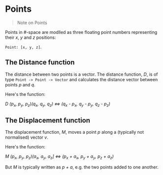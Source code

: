 # Points

> Note on Points

Points in #-space are modlled as three floating point numbers representing their *x*, *y* and *z* positions:

`Point: [x, y, z]`.

## The Distance function

The distance between two points is a vector. The distance function, *D*, is of type `Point -> Point -> Vector` and calculates the distance vector between points *p* and *q*.

Here's the function:

*D (p<sub>x</sub>, p<sub>y</sub>, p<sub>z</sub>)(q<sub>x</sub>, q<sub>y</sub>, q<sub>z</sub>) <=> (q<sub>x</sub> - p<sub>x</sub>, q<sub>y</sub> - p<sub>y</sub>, q<sub>z</sub> - p<sub>z</sub>)*

## The Displacement function

The displacement function, *M*, moves a point *p* along a (typically not normalised) vector *v*.

Here's the function:

*M (p<sub>x</sub>, p<sub>y</sub>, p<sub>z</sub>)(a<sub>x</sub>, a<sub>y</sub>, a<sub>z</sub>] <=> (p<sub>x</sub> + a<sub>x</sub>, p<sub>y</sub> + a<sub>y</sub>, p<sub>z</sub> + a<sub>z</sub>)*

But *M* is typically written as *p + a*, e.g. the two points added to one another.